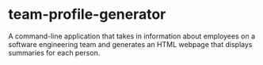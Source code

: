 # team-profile-generator
A command-line application that takes in information about employees on a software engineering team and generates an HTML webpage that displays summaries for each person.
